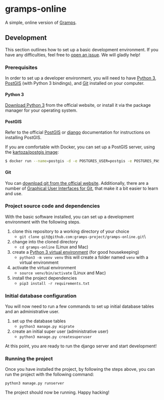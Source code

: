 # gramps-online
A simple, online version of [Gramps](https://gramps-project.org/).

## Development
This section outlines how to set up a basic development environment. If you have any difficulties, feel free to [open an issue](https://github.com/gramps-project/gramps-online/issues/new). We will gladly help!

### Prerequisites
In order to set up a developer environment, you will need to have [Python 3](https://www.python.org/), [PostGIS](https://postgis.net/) (with Python 3 bindings), and [Git](https://git-scm.com/) installed on your computer.

#### Python 3
[Download Python 3](https://www.python.org/downloads/) from the official website, or install it via the package manager for your operating system.

#### PostGIS
Refer to the official [PostGIS](https://postgis.net/install/) or [django](https://docs.djangoproject.com/en/2.1/ref/contrib/gis/install/postgis/) documentation for instructions on installing PostGIS.

If you are comfortable with Docker, you can set up a PostGIS server, using the [kartoza/postgis image](https://github.com/kartoza/docker-postgis):

```bash
$ docker run --name=postgis -d -e POSTGRES_USER=postgis -e POSTGRES_PASS=postgis123 -e POSTGRES_DBNAME=gramps_online -p 5432:5432 kartoza/postgis:9.6-2.4
```

#### Git
You can [download git from the official website](https://git-scm.com/downloads). Additionally, there are a number of [Graphical User Interfaces for Git](https://git-scm.com/downloads/guis), that make it a bit easier to learn and use.

### Project source code and dependencies
With the basic software installed, you can set up a development environment with the following steps.

1. clone this repository to a working directory of your choice
    - `git clone git@github.com:gramps-project/gramps-online.git`\
2. change into the cloned directory
    - `cd gramps-online` (Linux and Mac)
3. create a [Python 3 virtual environment](https://docs.python.org/3/library/venv.html) (for good housekeeping)
    - `python3 -m venv venv` this will create a folder named `venv` with a virtual environment
4. activate the virtual environment
    - `source venv/bin/activate` (Linux and Mac)
5. install the project dependencies
    - `pip3 install -r requirements.txt`
    
### Initial database configuration
You will now need to run a few commands to set up initial database tables and an administrative user.

1. set up the database tables
    - `python3 manage.py migrate`
2. create an initial super user (administrative user)
    - `python3 manage.py createsuperuser`

At this point, you are ready to run the django server and start development! 

### Running the project
Once you have installed the project, by following the steps above, you can run the project with the following command:

`python3 manage.py runserver`

The project should now be running. Happy hacking!
